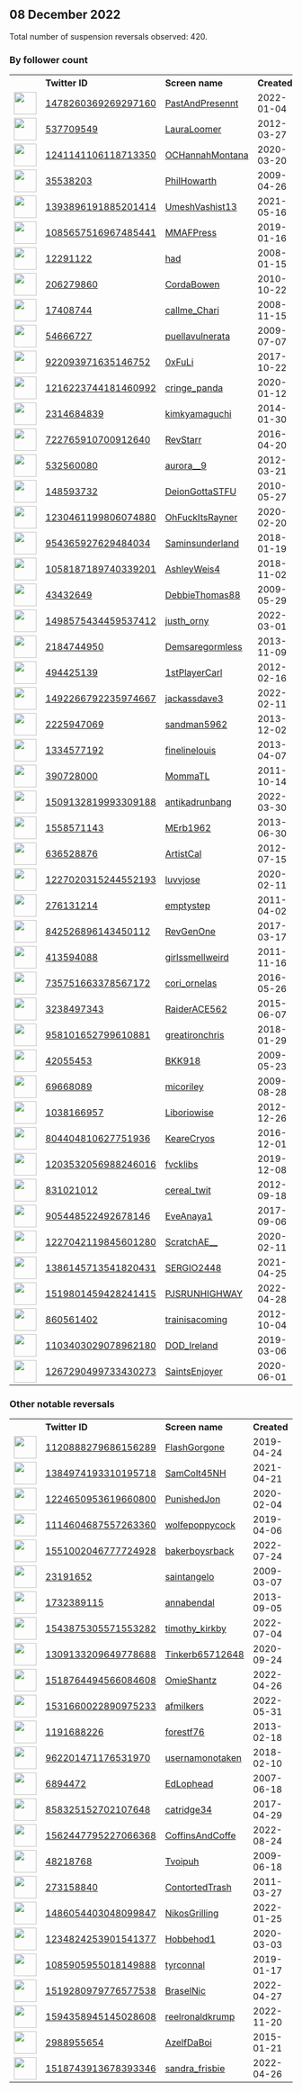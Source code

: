 
## 08 December 2022
Total number of suspension reversals observed: 420.

### By follower count
<table><tr><th></th><th align="left">Twitter ID</th><th align="left">Screen name</th>
<th align="left">Created</th><th align="left">Status</th><th align="left">Suspended</th><th align="left">Followers</th>
<tr><td><a href="https://pbs.twimg.com/profile_images/1482360802837692418/C9idfu_R_normal.jpg"><img src="https://pbs.twimg.com/profile_images/1482360802837692418/C9idfu_R_normal.jpg" width="40px" height="40px" align="center"/></a></td><td><a href="https://twitter.com/intent/user?user_id=1478260369269297160">1478260369269297160</a></td><td><a href="https://twitter.com/PastAndPresennt">PastAndPresennt</a></td><td>2022-01-04</td><td align="center"></td><td>2022-04-23</td><td>336713</td></tr>
<tr><td><a href="https://pbs.twimg.com/profile_images/1600843244828491778/HbW3NZJN_normal.jpg"><img src="https://pbs.twimg.com/profile_images/1600843244828491778/HbW3NZJN_normal.jpg" width="40px" height="40px" align="center"/></a></td><td><a href="https://twitter.com/intent/user?user_id=537709549">537709549</a></td><td><a href="https://twitter.com/LauraLoomer">LauraLoomer</a></td><td>2012-03-27</td><td align="center"></td><td></td><td>321446</td></tr>
<tr><td><a href="https://pbs.twimg.com/profile_images/1399630719656267782/ZOU5wMFA_normal.jpg"><img src="https://pbs.twimg.com/profile_images/1399630719656267782/ZOU5wMFA_normal.jpg" width="40px" height="40px" align="center"/></a></td><td><a href="https://twitter.com/intent/user?user_id=1241141106118713350">1241141106118713350</a></td><td><a href="https://twitter.com/OCHannahMontana">OCHannahMontana</a></td><td>2020-03-20</td><td align="center"></td><td></td><td>97078</td></tr>
<tr><td><a href="https://pbs.twimg.com/profile_images/1621866506337361921/Zi7LPT4U_normal.jpg"><img src="https://pbs.twimg.com/profile_images/1621866506337361921/Zi7LPT4U_normal.jpg" width="40px" height="40px" align="center"/></a></td><td><a href="https://twitter.com/intent/user?user_id=35538203">35538203</a></td><td><a href="https://twitter.com/PhilHowarth">PhilHowarth</a></td><td>2009-04-26</td><td align="center"></td><td></td><td>85222</td></tr>
<tr><td><a href="https://pbs.twimg.com/profile_images/1603006448765702144/AFyYLmol_normal.jpg"><img src="https://pbs.twimg.com/profile_images/1603006448765702144/AFyYLmol_normal.jpg" width="40px" height="40px" align="center"/></a></td><td><a href="https://twitter.com/intent/user?user_id=1393896191885201414">1393896191885201414</a></td><td><a href="https://twitter.com/UmeshVashist13">UmeshVashist13</a></td><td>2021-05-16</td><td align="center"></td><td>2022-11-11</td><td>30272</td></tr>
<tr><td><a href="https://pbs.twimg.com/profile_images/1500681130646851585/1GkqAhic_normal.jpg"><img src="https://pbs.twimg.com/profile_images/1500681130646851585/1GkqAhic_normal.jpg" width="40px" height="40px" align="center"/></a></td><td><a href="https://twitter.com/intent/user?user_id=1085657516967485441">1085657516967485441</a></td><td><a href="https://twitter.com/MMAFPress">MMAFPress</a></td><td>2019-01-16</td><td align="center"></td><td>2022-05-01</td><td>20768</td></tr>
<tr><td><a href="https://pbs.twimg.com/profile_images/1092078435336417280/JeThFNPR_normal.jpg"><img src="https://pbs.twimg.com/profile_images/1092078435336417280/JeThFNPR_normal.jpg" width="40px" height="40px" align="center"/></a></td><td><a href="https://twitter.com/intent/user?user_id=12291122">12291122</a></td><td><a href="https://twitter.com/had">had</a></td><td>2008-01-15</td><td align="center"></td><td></td><td>14205</td></tr>
<tr><td><a href="https://pbs.twimg.com/profile_images/1483151856977199113/9jTx2Q0r_normal.jpg"><img src="https://pbs.twimg.com/profile_images/1483151856977199113/9jTx2Q0r_normal.jpg" width="40px" height="40px" align="center"/></a></td><td><a href="https://twitter.com/intent/user?user_id=206279860">206279860</a></td><td><a href="https://twitter.com/CordaBowen">CordaBowen</a></td><td>2010-10-22</td><td align="center"></td><td>2022-10-29</td><td>12009</td></tr>
<tr><td><a href="https://pbs.twimg.com/profile_images/1607174064094715904/_rF8wzfm_normal.jpg"><img src="https://pbs.twimg.com/profile_images/1607174064094715904/_rF8wzfm_normal.jpg" width="40px" height="40px" align="center"/></a></td><td><a href="https://twitter.com/intent/user?user_id=17408744">17408744</a></td><td><a href="https://twitter.com/callme_Chari">callme_Chari</a></td><td>2008-11-15</td><td align="center"></td><td>2022-11-03</td><td>11655</td></tr>
<tr><td><a href="https://pbs.twimg.com/profile_images/809096210103603200/E2xvdslj_normal.jpg"><img src="https://pbs.twimg.com/profile_images/809096210103603200/E2xvdslj_normal.jpg" width="40px" height="40px" align="center"/></a></td><td><a href="https://twitter.com/intent/user?user_id=54666727">54666727</a></td><td><a href="https://twitter.com/puellavulnerata">puellavulnerata</a></td><td>2009-07-07</td><td align="center">🔒</td><td></td><td>10376</td></tr>
<tr><td><a href="https://pbs.twimg.com/profile_images/1499390714542981122/dJF_0gc6_normal.jpg"><img src="https://pbs.twimg.com/profile_images/1499390714542981122/dJF_0gc6_normal.jpg" width="40px" height="40px" align="center"/></a></td><td><a href="https://twitter.com/intent/user?user_id=922093971635146752">922093971635146752</a></td><td><a href="https://twitter.com/0xFuLi">0xFuLi</a></td><td>2017-10-22</td><td align="center"></td><td>2022-12-04</td><td>9857</td></tr>
<tr><td><a href="https://pbs.twimg.com/profile_images/1317666431098523648/2DDttORw_normal.jpg"><img src="https://pbs.twimg.com/profile_images/1317666431098523648/2DDttORw_normal.jpg" width="40px" height="40px" align="center"/></a></td><td><a href="https://twitter.com/intent/user?user_id=1216223744181460992">1216223744181460992</a></td><td><a href="https://twitter.com/cringe_panda">cringe_panda</a></td><td>2020-01-12</td><td align="center"></td><td></td><td>6335</td></tr>
<tr><td><a href="https://pbs.twimg.com/profile_images/428977122825101312/CbJzfUxf_normal.jpeg"><img src="https://pbs.twimg.com/profile_images/428977122825101312/CbJzfUxf_normal.jpeg" width="40px" height="40px" align="center"/></a></td><td><a href="https://twitter.com/intent/user?user_id=2314684839">2314684839</a></td><td><a href="https://twitter.com/kimkyamaguchi">kimkyamaguchi</a></td><td>2014-01-30</td><td align="center"></td><td></td><td>6121</td></tr>
<tr><td><a href="https://pbs.twimg.com/profile_images/1602132791826780160/4wXYQ9j2_normal.jpg"><img src="https://pbs.twimg.com/profile_images/1602132791826780160/4wXYQ9j2_normal.jpg" width="40px" height="40px" align="center"/></a></td><td><a href="https://twitter.com/intent/user?user_id=722765910700912640">722765910700912640</a></td><td><a href="https://twitter.com/RevStarr">RevStarr</a></td><td>2016-04-20</td><td align="center">🚫</td><td></td><td>6114</td></tr>
<tr><td><a href="https://pbs.twimg.com/profile_images/1602979287216390144/sOnOfvoS_normal.jpg"><img src="https://pbs.twimg.com/profile_images/1602979287216390144/sOnOfvoS_normal.jpg" width="40px" height="40px" align="center"/></a></td><td><a href="https://twitter.com/intent/user?user_id=532560080">532560080</a></td><td><a href="https://twitter.com/aurora__9">aurora__9</a></td><td>2012-03-21</td><td align="center">🔒</td><td>2022-09-10</td><td>6006</td></tr>
<tr><td><a href="https://pbs.twimg.com/profile_images/1600741944262643716/x8Yjz9lD_normal.jpg"><img src="https://pbs.twimg.com/profile_images/1600741944262643716/x8Yjz9lD_normal.jpg" width="40px" height="40px" align="center"/></a></td><td><a href="https://twitter.com/intent/user?user_id=148593732">148593732</a></td><td><a href="https://twitter.com/DeionGottaSTFU">DeionGottaSTFU</a></td><td>2010-05-27</td><td align="center"></td><td></td><td>5898</td></tr>
<tr><td><a href="https://pbs.twimg.com/profile_images/1600926850632585224/YE5oQycE_normal.jpg"><img src="https://pbs.twimg.com/profile_images/1600926850632585224/YE5oQycE_normal.jpg" width="40px" height="40px" align="center"/></a></td><td><a href="https://twitter.com/intent/user?user_id=1230461199806074880">1230461199806074880</a></td><td><a href="https://twitter.com/OhFuckItsRayner">OhFuckItsRayner</a></td><td>2020-02-20</td><td align="center">🔒</td><td>2022-02-20</td><td>5487</td></tr>
<tr><td><a href="https://pbs.twimg.com/profile_images/965254053444890625/aA8p0ZYj_normal.jpg"><img src="https://pbs.twimg.com/profile_images/965254053444890625/aA8p0ZYj_normal.jpg" width="40px" height="40px" align="center"/></a></td><td><a href="https://twitter.com/intent/user?user_id=954365927629484034">954365927629484034</a></td><td><a href="https://twitter.com/Saminsunderland">Saminsunderland</a></td><td>2018-01-19</td><td align="center"></td><td>2022-04-10</td><td>4627</td></tr>
<tr><td><a href="https://pbs.twimg.com/profile_images/1290687608172032000/Qyz6bLsR_normal.jpg"><img src="https://pbs.twimg.com/profile_images/1290687608172032000/Qyz6bLsR_normal.jpg" width="40px" height="40px" align="center"/></a></td><td><a href="https://twitter.com/intent/user?user_id=1058187189740339201">1058187189740339201</a></td><td><a href="https://twitter.com/AshleyWeis4">AshleyWeis4</a></td><td>2018-11-02</td><td align="center"></td><td>2022-12-02</td><td>4617</td></tr>
<tr><td><a href="https://pbs.twimg.com/profile_images/1609780319070085123/Nh61Qciu_normal.jpg"><img src="https://pbs.twimg.com/profile_images/1609780319070085123/Nh61Qciu_normal.jpg" width="40px" height="40px" align="center"/></a></td><td><a href="https://twitter.com/intent/user?user_id=43432649">43432649</a></td><td><a href="https://twitter.com/DebbieThomas88">DebbieThomas88</a></td><td>2009-05-29</td><td align="center"></td><td></td><td>4300</td></tr>
<tr><td><a href="https://pbs.twimg.com/profile_images/1621282897289220097/SY15MHPm_normal.jpg"><img src="https://pbs.twimg.com/profile_images/1621282897289220097/SY15MHPm_normal.jpg" width="40px" height="40px" align="center"/></a></td><td><a href="https://twitter.com/intent/user?user_id=1498575434459537412">1498575434459537412</a></td><td><a href="https://twitter.com/justh_orny">justh_orny</a></td><td>2022-03-01</td><td align="center"></td><td>2022-10-19</td><td>4260</td></tr>
<tr><td><a href="https://pbs.twimg.com/profile_images/1036809888461139968/jD9UK0-8_normal.jpg"><img src="https://pbs.twimg.com/profile_images/1036809888461139968/jD9UK0-8_normal.jpg" width="40px" height="40px" align="center"/></a></td><td><a href="https://twitter.com/intent/user?user_id=2184744950">2184744950</a></td><td><a href="https://twitter.com/Demsaregormless">Demsaregormless</a></td><td>2013-11-09</td><td align="center"></td><td></td><td>3996</td></tr>
<tr><td><a href="https://pbs.twimg.com/profile_images/1623526786909741056/-8pqhaZa_normal.jpg"><img src="https://pbs.twimg.com/profile_images/1623526786909741056/-8pqhaZa_normal.jpg" width="40px" height="40px" align="center"/></a></td><td><a href="https://twitter.com/intent/user?user_id=494425139">494425139</a></td><td><a href="https://twitter.com/1stPlayerCarl">1stPlayerCarl</a></td><td>2012-02-16</td><td align="center"></td><td>2022-04-05</td><td>3969</td></tr>
<tr><td><a href="https://pbs.twimg.com/profile_images/1493732931679907841/hezkK8dc_normal.jpg"><img src="https://pbs.twimg.com/profile_images/1493732931679907841/hezkK8dc_normal.jpg" width="40px" height="40px" align="center"/></a></td><td><a href="https://twitter.com/intent/user?user_id=1492266792235974667">1492266792235974667</a></td><td><a href="https://twitter.com/jackassdave3">jackassdave3</a></td><td>2022-02-11</td><td align="center">🚫</td><td>2022-12-03</td><td>3875</td></tr>
<tr><td><a href="https://pbs.twimg.com/profile_images/1395719892498886658/DU4RK5Wx_normal.jpg"><img src="https://pbs.twimg.com/profile_images/1395719892498886658/DU4RK5Wx_normal.jpg" width="40px" height="40px" align="center"/></a></td><td><a href="https://twitter.com/intent/user?user_id=2225947069">2225947069</a></td><td><a href="https://twitter.com/sandman5962">sandman5962</a></td><td>2013-12-02</td><td align="center"></td><td></td><td>3800</td></tr>
<tr><td><a href="https://pbs.twimg.com/profile_images/1346437146769584128/laxrwqCd_normal.jpg"><img src="https://pbs.twimg.com/profile_images/1346437146769584128/laxrwqCd_normal.jpg" width="40px" height="40px" align="center"/></a></td><td><a href="https://twitter.com/intent/user?user_id=1334577192">1334577192</a></td><td><a href="https://twitter.com/finelinelouis">finelinelouis</a></td><td>2013-04-07</td><td align="center"></td><td></td><td>3691</td></tr>
<tr><td><a href="https://pbs.twimg.com/profile_images/1600966313110822913/T68RWvoC_normal.jpg"><img src="https://pbs.twimg.com/profile_images/1600966313110822913/T68RWvoC_normal.jpg" width="40px" height="40px" align="center"/></a></td><td><a href="https://twitter.com/intent/user?user_id=390728000">390728000</a></td><td><a href="https://twitter.com/MommaTL">MommaTL</a></td><td>2011-10-14</td><td align="center"></td><td></td><td>3538</td></tr>
<tr><td><a href="https://pbs.twimg.com/profile_images/1509175399346974724/hUk2y1sK_normal.jpg"><img src="https://pbs.twimg.com/profile_images/1509175399346974724/hUk2y1sK_normal.jpg" width="40px" height="40px" align="center"/></a></td><td><a href="https://twitter.com/intent/user?user_id=1509132819993309188">1509132819993309188</a></td><td><a href="https://twitter.com/antikadrunbang">antikadrunbang</a></td><td>2022-03-30</td><td align="center"></td><td>2022-11-08</td><td>3536</td></tr>
<tr><td><a href="https://pbs.twimg.com/profile_images/1046876106660491265/oSiJP4Xn_normal.jpg"><img src="https://pbs.twimg.com/profile_images/1046876106660491265/oSiJP4Xn_normal.jpg" width="40px" height="40px" align="center"/></a></td><td><a href="https://twitter.com/intent/user?user_id=1558571143">1558571143</a></td><td><a href="https://twitter.com/MErb1962">MErb1962</a></td><td>2013-06-30</td><td align="center"></td><td></td><td>3092</td></tr>
<tr><td><a href="https://pbs.twimg.com/profile_images/378800000422210166/481e7ddc89f96a2eef16958b40dde00e_normal.jpeg"><img src="https://pbs.twimg.com/profile_images/378800000422210166/481e7ddc89f96a2eef16958b40dde00e_normal.jpeg" width="40px" height="40px" align="center"/></a></td><td><a href="https://twitter.com/intent/user?user_id=636528876">636528876</a></td><td><a href="https://twitter.com/ArtistCal">ArtistCal</a></td><td>2012-07-15</td><td align="center"></td><td></td><td>2866</td></tr>
<tr><td><a href="https://pbs.twimg.com/profile_images/1604140565515354112/BvERAdPn_normal.jpg"><img src="https://pbs.twimg.com/profile_images/1604140565515354112/BvERAdPn_normal.jpg" width="40px" height="40px" align="center"/></a></td><td><a href="https://twitter.com/intent/user?user_id=1227020315244552193">1227020315244552193</a></td><td><a href="https://twitter.com/luvvjose">luvvjose</a></td><td>2020-02-11</td><td align="center">🚫</td><td>2022-05-04</td><td>2783</td></tr>
<tr><td><a href="https://pbs.twimg.com/profile_images/1611716920293588995/hKXmC4IE_normal.jpg"><img src="https://pbs.twimg.com/profile_images/1611716920293588995/hKXmC4IE_normal.jpg" width="40px" height="40px" align="center"/></a></td><td><a href="https://twitter.com/intent/user?user_id=276131214">276131214</a></td><td><a href="https://twitter.com/emptystep">emptystep</a></td><td>2011-04-02</td><td align="center"></td><td>2022-08-22</td><td>2681</td></tr>
<tr><td><a href="https://pbs.twimg.com/profile_images/1195194168626294785/F0SKwGfe_normal.jpg"><img src="https://pbs.twimg.com/profile_images/1195194168626294785/F0SKwGfe_normal.jpg" width="40px" height="40px" align="center"/></a></td><td><a href="https://twitter.com/intent/user?user_id=842526896143450112">842526896143450112</a></td><td><a href="https://twitter.com/RevGenOne">RevGenOne</a></td><td>2017-03-17</td><td align="center"></td><td></td><td>2558</td></tr>
<tr><td><a href="https://pbs.twimg.com/profile_images/1609630345858629636/7ZeqsTxk_normal.jpg"><img src="https://pbs.twimg.com/profile_images/1609630345858629636/7ZeqsTxk_normal.jpg" width="40px" height="40px" align="center"/></a></td><td><a href="https://twitter.com/intent/user?user_id=413594088">413594088</a></td><td><a href="https://twitter.com/girlssmellweird">girlssmellweird</a></td><td>2011-11-16</td><td align="center"></td><td>2022-11-12</td><td>2547</td></tr>
<tr><td><a href="https://pbs.twimg.com/profile_images/1359051285652152320/aiSY6ii7_normal.jpg"><img src="https://pbs.twimg.com/profile_images/1359051285652152320/aiSY6ii7_normal.jpg" width="40px" height="40px" align="center"/></a></td><td><a href="https://twitter.com/intent/user?user_id=735751663378567172">735751663378567172</a></td><td><a href="https://twitter.com/cori_ornelas">cori_ornelas</a></td><td>2016-05-26</td><td align="center"></td><td>2022-10-29</td><td>2540</td></tr>
<tr><td><a href="https://pbs.twimg.com/profile_images/1600920300811472897/QxPgnopT_normal.jpg"><img src="https://pbs.twimg.com/profile_images/1600920300811472897/QxPgnopT_normal.jpg" width="40px" height="40px" align="center"/></a></td><td><a href="https://twitter.com/intent/user?user_id=3238497343">3238497343</a></td><td><a href="https://twitter.com/RaiderACE562">RaiderACE562</a></td><td>2015-06-07</td><td align="center"></td><td></td><td>2529</td></tr>
<tr><td><a href="https://pbs.twimg.com/profile_images/1304382042675830791/ADkhEKlf_normal.jpg"><img src="https://pbs.twimg.com/profile_images/1304382042675830791/ADkhEKlf_normal.jpg" width="40px" height="40px" align="center"/></a></td><td><a href="https://twitter.com/intent/user?user_id=958101652799610881">958101652799610881</a></td><td><a href="https://twitter.com/greatironchris">greatironchris</a></td><td>2018-01-29</td><td align="center"></td><td></td><td>2452</td></tr>
<tr><td><a href="https://pbs.twimg.com/profile_images/378800000329779638/b02ba9139aea69a31694fdf34c163bc9_normal.jpeg"><img src="https://pbs.twimg.com/profile_images/378800000329779638/b02ba9139aea69a31694fdf34c163bc9_normal.jpeg" width="40px" height="40px" align="center"/></a></td><td><a href="https://twitter.com/intent/user?user_id=42055453">42055453</a></td><td><a href="https://twitter.com/BKK918">BKK918</a></td><td>2009-05-23</td><td align="center"></td><td>2022-12-04</td><td>2382</td></tr>
<tr><td><a href="https://pbs.twimg.com/profile_images/1281030929021009920/1ZFi-laW_normal.jpg"><img src="https://pbs.twimg.com/profile_images/1281030929021009920/1ZFi-laW_normal.jpg" width="40px" height="40px" align="center"/></a></td><td><a href="https://twitter.com/intent/user?user_id=69668089">69668089</a></td><td><a href="https://twitter.com/micoriley">micoriley</a></td><td>2009-08-28</td><td align="center"></td><td></td><td>2377</td></tr>
<tr><td><a href="https://pbs.twimg.com/profile_images/1609287477402951682/71OImWW2_normal.jpg"><img src="https://pbs.twimg.com/profile_images/1609287477402951682/71OImWW2_normal.jpg" width="40px" height="40px" align="center"/></a></td><td><a href="https://twitter.com/intent/user?user_id=1038166957">1038166957</a></td><td><a href="https://twitter.com/Liboriowise">Liboriowise</a></td><td>2012-12-26</td><td align="center"></td><td>2022-07-19</td><td>2244</td></tr>
<tr><td><a href="https://pbs.twimg.com/profile_images/1301007338577580042/AQES1Zbn_normal.png"><img src="https://pbs.twimg.com/profile_images/1301007338577580042/AQES1Zbn_normal.png" width="40px" height="40px" align="center"/></a></td><td><a href="https://twitter.com/intent/user?user_id=804404810627751936">804404810627751936</a></td><td><a href="https://twitter.com/KeareCryos">KeareCryos</a></td><td>2016-12-01</td><td align="center"></td><td>2022-11-04</td><td>2235</td></tr>
<tr><td><a href="https://pbs.twimg.com/profile_images/1310700257181802496/vyPW2vpK_normal.jpg"><img src="https://pbs.twimg.com/profile_images/1310700257181802496/vyPW2vpK_normal.jpg" width="40px" height="40px" align="center"/></a></td><td><a href="https://twitter.com/intent/user?user_id=1203532056988246016">1203532056988246016</a></td><td><a href="https://twitter.com/fvcklibs">fvcklibs</a></td><td>2019-12-08</td><td align="center"></td><td></td><td>2235</td></tr>
<tr><td><a href="https://pbs.twimg.com/profile_images/1529652816477814784/LAcX1BdK_normal.jpg"><img src="https://pbs.twimg.com/profile_images/1529652816477814784/LAcX1BdK_normal.jpg" width="40px" height="40px" align="center"/></a></td><td><a href="https://twitter.com/intent/user?user_id=831021012">831021012</a></td><td><a href="https://twitter.com/cereal_twit">cereal_twit</a></td><td>2012-09-18</td><td align="center"></td><td>2022-09-09</td><td>2214</td></tr>
<tr><td><a href="https://pbs.twimg.com/profile_images/1539879582232346624/WfbDIwt3_normal.jpg"><img src="https://pbs.twimg.com/profile_images/1539879582232346624/WfbDIwt3_normal.jpg" width="40px" height="40px" align="center"/></a></td><td><a href="https://twitter.com/intent/user?user_id=905448522492678146">905448522492678146</a></td><td><a href="https://twitter.com/EveAnaya1">EveAnaya1</a></td><td>2017-09-06</td><td align="center"></td><td>2022-10-17</td><td>2213</td></tr>
<tr><td><a href="https://pbs.twimg.com/profile_images/1622964132252119042/N0VTGcwG_normal.jpg"><img src="https://pbs.twimg.com/profile_images/1622964132252119042/N0VTGcwG_normal.jpg" width="40px" height="40px" align="center"/></a></td><td><a href="https://twitter.com/intent/user?user_id=1227042119845601280">1227042119845601280</a></td><td><a href="https://twitter.com/ScratchAE__">ScratchAE__</a></td><td>2020-02-11</td><td align="center"></td><td>2022-07-03</td><td>2073</td></tr>
<tr><td><a href="https://pbs.twimg.com/profile_images/1469541381161066496/I413tEXy_normal.jpg"><img src="https://pbs.twimg.com/profile_images/1469541381161066496/I413tEXy_normal.jpg" width="40px" height="40px" align="center"/></a></td><td><a href="https://twitter.com/intent/user?user_id=1386145713541820431">1386145713541820431</a></td><td><a href="https://twitter.com/SERGIO2448">SERGIO2448</a></td><td>2021-04-25</td><td align="center"></td><td>2022-03-07</td><td>2065</td></tr>
<tr><td><a href="https://pbs.twimg.com/profile_images/1524150824112463872/GJCrmvmT_normal.jpg"><img src="https://pbs.twimg.com/profile_images/1524150824112463872/GJCrmvmT_normal.jpg" width="40px" height="40px" align="center"/></a></td><td><a href="https://twitter.com/intent/user?user_id=1519801459428241415">1519801459428241415</a></td><td><a href="https://twitter.com/PJSRUNHIGHWAY">PJSRUNHIGHWAY</a></td><td>2022-04-28</td><td align="center"></td><td>2022-07-04</td><td>2047</td></tr>
<tr><td><a href="https://pbs.twimg.com/profile_images/1308636000604872704/Q4uWzfW__normal.jpg"><img src="https://pbs.twimg.com/profile_images/1308636000604872704/Q4uWzfW__normal.jpg" width="40px" height="40px" align="center"/></a></td><td><a href="https://twitter.com/intent/user?user_id=860561402">860561402</a></td><td><a href="https://twitter.com/trainisacoming">trainisacoming</a></td><td>2012-10-04</td><td align="center"></td><td></td><td>2030</td></tr>
<tr><td><a href="https://pbs.twimg.com/profile_images/1282233431980748801/Mr89JpU3_normal.jpg"><img src="https://pbs.twimg.com/profile_images/1282233431980748801/Mr89JpU3_normal.jpg" width="40px" height="40px" align="center"/></a></td><td><a href="https://twitter.com/intent/user?user_id=1103403029078962180">1103403029078962180</a></td><td><a href="https://twitter.com/DOD_Ireland">DOD_Ireland</a></td><td>2019-03-06</td><td align="center"></td><td></td><td>1981</td></tr>
<tr><td><a href="https://pbs.twimg.com/profile_images/1613205153636618240/_FSG4xgw_normal.jpg"><img src="https://pbs.twimg.com/profile_images/1613205153636618240/_FSG4xgw_normal.jpg" width="40px" height="40px" align="center"/></a></td><td><a href="https://twitter.com/intent/user?user_id=1267290499733430273">1267290499733430273</a></td><td><a href="https://twitter.com/SaintsEnjoyer">SaintsEnjoyer</a></td><td>2020-06-01</td><td align="center"></td><td>2022-10-25</td><td>1976</td></tr>
</table>

### Other notable reversals
<table><tr><th></th><th align="left">Twitter ID</th><th align="left">Screen name</th>
<th align="left">Created</th><th align="left">Status</th><th align="left">Suspended</th><th align="left">Followers</th>
<tr><td><a href="https://pbs.twimg.com/profile_images/1219822006541090816/yD26_-3L_normal.jpg"><img src="https://pbs.twimg.com/profile_images/1219822006541090816/yD26_-3L_normal.jpg" width="40px" height="40px" align="center"/></a></td><td><a href="https://twitter.com/intent/user?user_id=1120888279686156289">1120888279686156289</a></td><td><a href="https://twitter.com/FlashGorgone">FlashGorgone</a></td><td>2019-04-24</td><td align="center"></td><td>2022-10-23</td><td>307</td></tr>
<tr><td><a href="https://pbs.twimg.com/profile_images/1439742534880800772/u1cZlX8N_normal.jpg"><img src="https://pbs.twimg.com/profile_images/1439742534880800772/u1cZlX8N_normal.jpg" width="40px" height="40px" align="center"/></a></td><td><a href="https://twitter.com/intent/user?user_id=1384974193310195718">1384974193310195718</a></td><td><a href="https://twitter.com/SamColt45NH">SamColt45NH</a></td><td>2021-04-21</td><td align="center"></td><td>2022-12-04</td><td>832</td></tr>
<tr><td><a href="https://pbs.twimg.com/profile_images/1600918071765569543/oHh0bunp_normal.jpg"><img src="https://pbs.twimg.com/profile_images/1600918071765569543/oHh0bunp_normal.jpg" width="40px" height="40px" align="center"/></a></td><td><a href="https://twitter.com/intent/user?user_id=1224650953619660800">1224650953619660800</a></td><td><a href="https://twitter.com/PunishedJon">PunishedJon</a></td><td>2020-02-04</td><td align="center"></td><td>2022-08-08</td><td>942</td></tr>
<tr><td><a href="https://pbs.twimg.com/profile_images/1599430762712940546/sGg8w8l0_normal.jpg"><img src="https://pbs.twimg.com/profile_images/1599430762712940546/sGg8w8l0_normal.jpg" width="40px" height="40px" align="center"/></a></td><td><a href="https://twitter.com/intent/user?user_id=1114604687557263360">1114604687557263360</a></td><td><a href="https://twitter.com/wolfepoppycock">wolfepoppycock</a></td><td>2019-04-06</td><td align="center">🚫</td><td>2022-12-05</td><td>381</td></tr>
<tr><td><a href="https://pbs.twimg.com/profile_images/1551635966368120834/3AwTJsNt_normal.jpg"><img src="https://pbs.twimg.com/profile_images/1551635966368120834/3AwTJsNt_normal.jpg" width="40px" height="40px" align="center"/></a></td><td><a href="https://twitter.com/intent/user?user_id=1551002046777724928">1551002046777724928</a></td><td><a href="https://twitter.com/bakerboysrback">bakerboysrback</a></td><td>2022-07-24</td><td align="center">🚫</td><td>2022-12-06</td><td>1341</td></tr>
<tr><td><a href="https://pbs.twimg.com/profile_images/706669176094629888/vByCM18Z_normal.jpg"><img src="https://pbs.twimg.com/profile_images/706669176094629888/vByCM18Z_normal.jpg" width="40px" height="40px" align="center"/></a></td><td><a href="https://twitter.com/intent/user?user_id=23191652">23191652</a></td><td><a href="https://twitter.com/saintangelo">saintangelo</a></td><td>2009-03-07</td><td align="center"></td><td>2022-12-05</td><td>1659</td></tr>
<tr><td><a href="https://pbs.twimg.com/profile_images/1017120138976428038/LP8Ggm7d_normal.jpg"><img src="https://pbs.twimg.com/profile_images/1017120138976428038/LP8Ggm7d_normal.jpg" width="40px" height="40px" align="center"/></a></td><td><a href="https://twitter.com/intent/user?user_id=1732389115">1732389115</a></td><td><a href="https://twitter.com/annabendal">annabendal</a></td><td>2013-09-05</td><td align="center"></td><td>2022-11-28</td><td>93</td></tr>
<tr><td><a href="https://pbs.twimg.com/profile_images/1586363648515137538/a-I_ff5V_normal.jpg"><img src="https://pbs.twimg.com/profile_images/1586363648515137538/a-I_ff5V_normal.jpg" width="40px" height="40px" align="center"/></a></td><td><a href="https://twitter.com/intent/user?user_id=1543875305571553282">1543875305571553282</a></td><td><a href="https://twitter.com/timothy_kirkby">timothy_kirkby</a></td><td>2022-07-04</td><td align="center"></td><td>2022-12-05</td><td>420</td></tr>
<tr><td><a href="https://pbs.twimg.com/profile_images/1310583700610928641/Wfylpc2L_normal.jpg"><img src="https://pbs.twimg.com/profile_images/1310583700610928641/Wfylpc2L_normal.jpg" width="40px" height="40px" align="center"/></a></td><td><a href="https://twitter.com/intent/user?user_id=1309133209649778688">1309133209649778688</a></td><td><a href="https://twitter.com/Tinkerb65712648">Tinkerb65712648</a></td><td>2020-09-24</td><td align="center"></td><td>2022-12-04</td><td>1350</td></tr>
<tr><td><a href="https://pbs.twimg.com/profile_images/1543684578363187202/SMoBb_mg_normal.jpg"><img src="https://pbs.twimg.com/profile_images/1543684578363187202/SMoBb_mg_normal.jpg" width="40px" height="40px" align="center"/></a></td><td><a href="https://twitter.com/intent/user?user_id=1518764494566084608">1518764494566084608</a></td><td><a href="https://twitter.com/OmieShantz">OmieShantz</a></td><td>2022-04-26</td><td align="center"></td><td>2022-12-03</td><td>1923</td></tr>
<tr><td><a href="https://pbs.twimg.com/profile_images/1591921597543116801/_FlAYteh_normal.jpg"><img src="https://pbs.twimg.com/profile_images/1591921597543116801/_FlAYteh_normal.jpg" width="40px" height="40px" align="center"/></a></td><td><a href="https://twitter.com/intent/user?user_id=1531660022890975233">1531660022890975233</a></td><td><a href="https://twitter.com/afmilkers">afmilkers</a></td><td>2022-05-31</td><td align="center">🚫</td><td>2022-12-05</td><td>250</td></tr>
<tr><td><a href="https://pbs.twimg.com/profile_images/1601691425149751298/ZuEXfkqf_normal.jpg"><img src="https://pbs.twimg.com/profile_images/1601691425149751298/ZuEXfkqf_normal.jpg" width="40px" height="40px" align="center"/></a></td><td><a href="https://twitter.com/intent/user?user_id=1191688226">1191688226</a></td><td><a href="https://twitter.com/forestf76">forestf76</a></td><td>2013-02-18</td><td align="center"></td><td>2022-12-05</td><td>199</td></tr>
<tr><td><a href="https://pbs.twimg.com/profile_images/1572645245929529345/ohLu_Pd-_normal.jpg"><img src="https://pbs.twimg.com/profile_images/1572645245929529345/ohLu_Pd-_normal.jpg" width="40px" height="40px" align="center"/></a></td><td><a href="https://twitter.com/intent/user?user_id=962201471176531970">962201471176531970</a></td><td><a href="https://twitter.com/usernamonotaken">usernamonotaken</a></td><td>2018-02-10</td><td align="center"></td><td>2022-11-28</td><td>325</td></tr>
<tr><td><a href="https://pbs.twimg.com/profile_images/703415734274142209/iXSNhYQU_normal.jpg"><img src="https://pbs.twimg.com/profile_images/703415734274142209/iXSNhYQU_normal.jpg" width="40px" height="40px" align="center"/></a></td><td><a href="https://twitter.com/intent/user?user_id=6894472">6894472</a></td><td><a href="https://twitter.com/EdLophead">EdLophead</a></td><td>2007-06-18</td><td align="center">🚫</td><td>2022-12-04</td><td>636</td></tr>
<tr><td><a href="https://pbs.twimg.com/profile_images/1439387755235131394/AiWotnnx_normal.jpg"><img src="https://pbs.twimg.com/profile_images/1439387755235131394/AiWotnnx_normal.jpg" width="40px" height="40px" align="center"/></a></td><td><a href="https://twitter.com/intent/user?user_id=858325152702107648">858325152702107648</a></td><td><a href="https://twitter.com/catridge34">catridge34</a></td><td>2017-04-29</td><td align="center"></td><td>2022-10-29</td><td>309</td></tr>
<tr><td><a href="https://pbs.twimg.com/profile_images/1583469690957008898/aC4L5w50_normal.jpg"><img src="https://pbs.twimg.com/profile_images/1583469690957008898/aC4L5w50_normal.jpg" width="40px" height="40px" align="center"/></a></td><td><a href="https://twitter.com/intent/user?user_id=1562447795227066368">1562447795227066368</a></td><td><a href="https://twitter.com/CoffinsAndCoffe">CoffinsAndCoffe</a></td><td>2022-08-24</td><td align="center"></td><td>2022-11-30</td><td>296</td></tr>
<tr><td><a href="https://pbs.twimg.com/profile_images/1284440137254895616/aRf-v1LH_normal.jpg"><img src="https://pbs.twimg.com/profile_images/1284440137254895616/aRf-v1LH_normal.jpg" width="40px" height="40px" align="center"/></a></td><td><a href="https://twitter.com/intent/user?user_id=48218768">48218768</a></td><td><a href="https://twitter.com/Tvoipuh">Tvoipuh</a></td><td>2009-06-18</td><td align="center">🚫</td><td>2022-12-05</td><td>2</td></tr>
<tr><td><a href="https://pbs.twimg.com/profile_images/1624115308267962390/OIxc5qyB_normal.jpg"><img src="https://pbs.twimg.com/profile_images/1624115308267962390/OIxc5qyB_normal.jpg" width="40px" height="40px" align="center"/></a></td><td><a href="https://twitter.com/intent/user?user_id=273158840">273158840</a></td><td><a href="https://twitter.com/ContortedTrash">ContortedTrash</a></td><td>2011-03-27</td><td align="center">🔒</td><td>2022-05-26</td><td>236</td></tr>
<tr><td><a href="https://pbs.twimg.com/profile_images/1540189648735043592/qdXxn0NV_normal.jpg"><img src="https://pbs.twimg.com/profile_images/1540189648735043592/qdXxn0NV_normal.jpg" width="40px" height="40px" align="center"/></a></td><td><a href="https://twitter.com/intent/user?user_id=1486054403048099847">1486054403048099847</a></td><td><a href="https://twitter.com/NikosGrilling">NikosGrilling</a></td><td>2022-01-25</td><td align="center"></td><td>2022-08-27</td><td>255</td></tr>
<tr><td><a href="https://pbs.twimg.com/profile_images/1234834359800205317/D1lKsr8s_normal.jpg"><img src="https://pbs.twimg.com/profile_images/1234834359800205317/D1lKsr8s_normal.jpg" width="40px" height="40px" align="center"/></a></td><td><a href="https://twitter.com/intent/user?user_id=1234824253901541377">1234824253901541377</a></td><td><a href="https://twitter.com/Hobbehod1">Hobbehod1</a></td><td>2020-03-03</td><td align="center">🔒</td><td>2022-11-05</td><td>1436</td></tr>
<tr><td><a href="https://pbs.twimg.com/profile_images/1487540665202393089/oTA4lBCu_normal.jpg"><img src="https://pbs.twimg.com/profile_images/1487540665202393089/oTA4lBCu_normal.jpg" width="40px" height="40px" align="center"/></a></td><td><a href="https://twitter.com/intent/user?user_id=1085905955018149888">1085905955018149888</a></td><td><a href="https://twitter.com/tyrconnal">tyrconnal</a></td><td>2019-01-17</td><td align="center"></td><td>2022-09-24</td><td>588</td></tr>
<tr><td><a href="https://pbs.twimg.com/profile_images/1603901674409676801/pi2bDBx__normal.jpg"><img src="https://pbs.twimg.com/profile_images/1603901674409676801/pi2bDBx__normal.jpg" width="40px" height="40px" align="center"/></a></td><td><a href="https://twitter.com/intent/user?user_id=1519280979776577538">1519280979776577538</a></td><td><a href="https://twitter.com/BraselNic">BraselNic</a></td><td>2022-04-27</td><td align="center"></td><td>2022-11-18</td><td>215</td></tr>
<tr><td><a href="https://pbs.twimg.com/profile_images/1594365124999106562/tA7ektp__normal.jpg"><img src="https://pbs.twimg.com/profile_images/1594365124999106562/tA7ektp__normal.jpg" width="40px" height="40px" align="center"/></a></td><td><a href="https://twitter.com/intent/user?user_id=1594358945145028608">1594358945145028608</a></td><td><a href="https://twitter.com/reelronaldkrump">reelronaldkrump</a></td><td>2022-11-20</td><td align="center"></td><td>2022-11-29</td><td>90</td></tr>
<tr><td><a href="https://pbs.twimg.com/profile_images/1506094373427191810/nJw6uCMW_normal.jpg"><img src="https://pbs.twimg.com/profile_images/1506094373427191810/nJw6uCMW_normal.jpg" width="40px" height="40px" align="center"/></a></td><td><a href="https://twitter.com/intent/user?user_id=2988955654">2988955654</a></td><td><a href="https://twitter.com/AzelfDaBoi">AzelfDaBoi</a></td><td>2015-01-21</td><td align="center"></td><td>2022-11-22</td><td>1647</td></tr>
<tr><td><a href="https://pbs.twimg.com/profile_images/1525651481390632960/xykCrzX6_normal.jpg"><img src="https://pbs.twimg.com/profile_images/1525651481390632960/xykCrzX6_normal.jpg" width="40px" height="40px" align="center"/></a></td><td><a href="https://twitter.com/intent/user?user_id=1518743913678393346">1518743913678393346</a></td><td><a href="https://twitter.com/sandra_frisbie">sandra_frisbie</a></td><td>2022-04-26</td><td align="center"></td><td>2022-10-19</td><td>735</td></tr>
</table>

